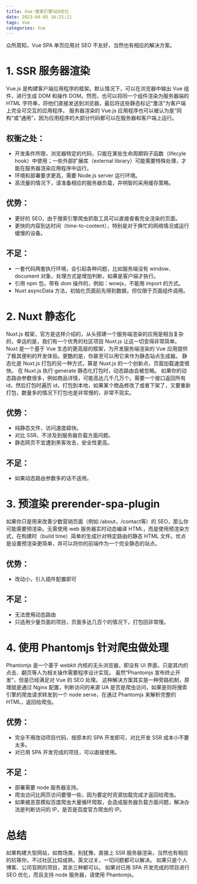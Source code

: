 ```yaml
---
title: Vue-搜索引擎SEO优化
date: 2023-04-05 16:25:21
tags: Vue
categories: Vue
---
```

众所周知，Vue SPA 单页应用对 SEO 不友好，当然也有相应的解决方案。
# 1. SSR 服务器渲染
Vue.js 是构建客户端应用程序的框架。默认情况下，可以在浏览器中输出 Vue 组件，进行生成 DOM 和操作 DOM。然而，也可以将同一个组件渲染为服务器端的 HTML 字符串，将他们直接发送到浏览器，最后将这些静态标记“激活”为客户端上完全可交互的应用程序。
服务器渲染的 Vue.js 应用程序也可以被认为是“同构”或“通用”，因为应用程序的大部分代码都可以在服务器和客户端上运行。
## 权衡之处：
+ 开发条件所限，浏览器特定的代码，只能在某些生命周期钩子函数（lifecyle hook）中使用；一些外部扩展库（external library）可能需要特殊处理，才能在服务器渲染应用程序中运行。
+ 环境和部署要求更高，需要 Node.js server 运行环境。
+ 高流量的情况下，请准备相应的服务器负载，并明智的采用缓存策略。
## 优势：
+ 更好的 SEO，由于搜索引擎爬虫抓取工具可以直接查看完全渲染的页面。
+ 更快的内容到达时间（time-to-content），特别是对于换忙的网络情况或运行缓慢的设备。

## 不足：
+ 一套代码两套执行环境，会引起各种问题，比如服务端没有 window、document 对象，处理方式是增加判断，如果是客户端才执行。
+ 引用 npm 包，带有 dom 操作的，例如：wowjs，不能用 import 的方式。
+ Nuxt asyncData 方法，初始化页面前先得到数据，但仅限于页面组件调用。

# 2. Nuxt 静态化
Nuxt.js 框架，官方是这样介绍的，从头搭建一个服务端渲染的应用是相当复杂的，幸运的是，我们有一个优秀的社区项目 Nuxt.js 让这一切变得非常简单。Nuxt 是一个基于 Vue 生态的更高层的框架，为开发服务端渲染的 Vue 应用提供了极其便利的开发体验。更酷的是，你甚至可以用它来作为静态站点生成器。
静态化是 Nuxt.js 打包的另一种方式，算是 Nuxt.js 的一个创新点，页面加载速度很快。
在 Nuxt.js 执行 generate 静态化打包时，动态路由会被忽略。
如果你的动态路由参数很多，例如商品详情，可能高达几千几万个。需要一个接口返回所有 id，然后打包时遍历 id，打包到本地，如果某个商品修改了或者下架了，又要重新打包，数量多的情况下打包也是非常慢的，非常不现实。
## 优势：
+ 纯静态文件，访问速度超快。
+ 对比 SSR，不涉及到服务器负载方面问题。
+ 静态网页不宜遭到黑客攻击，安全性更高。
## 不足：
+ 如果动态路由参数多的话不适用。

# 3. 预渲染 prerender-spa-plugin
如果你只是用来改善少数营销页面（例如 /about，/contact等）的 SEO，那么你可能需要预渲染。无需使用 web 服务器实时动态编译 HTML，而是使用预渲染方式，在构建时（build time）简单的生成针对特定路由的静态 HTML 文件。优点是设置预渲染更简单，并可以将你的前端作为一个完全静态的站点。
## 优势：
+ 改动小，引入插件配置即可
## 不足：
+ 无法使用动态路由
+ 只适用少量页面的项目，页面多达几百个的情况下，打包回非常慢。

# 4. 使用 Phantomjs 针对爬虫做处理
Phantomjs 是一个基于 webkit 内核的无头浏览器，即没有 UI 界面，只是其内的点击、翻页等人为相关操作需要程序设计实现。
虽然“Phantomjs 宣布终止开发”，但是已经满足对 Vue 的 SEO 处理。
这种解决方案其实是一种旁路机制，原理就是通过 Nginx 配置，判断访问的来源 UA 是否是爬虫访问，如果是则将搜索引擎的爬虫请求转发到一个 node serve，在通过 Phantomjs 来解析完整的 HTML，返回给爬虫。
## 优势：
+ 完全不用改动项目代码，按原本的 SPA 开发即可，对比开发 SSR 成本小不要太多。
+ 对已用 SPA 开发完成的项目，可以直接使用。
## 不足：
+ 部署需要 node 服务器支持。
+ 爬虫访问比网页访问要慢一些，因为要定时资源加载完成才返回给爬虫。
+ 如果被恶意模拟百度爬虫大量循环爬取，会造成服务器负载方面问题，解决办法是判断访问的 IP，是否是百度官方爬虫的 IP。

# 总结
如果构建大型网站，如商场类，别犹豫，直接上 SSR 服务器渲染，当然也有相应的坑等你，不过社区比较成熟，英文过关，一切问题都可以解决。
如果只是个人博客、公司官网的项目，其余三种都可以。
如果对已用 SPA 开发完成的项目进行 SEO 优化，而且支持 node 服务器，请使用 Phantomjs。
